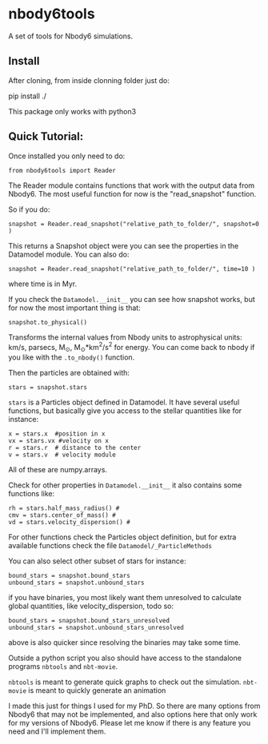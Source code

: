 # nbody6tools
A set of tools for Nbody6 simulations.

## Install

After cloning, from inside clonning folder just do:

pip install ./

This package only works with python3


## Quick Tutorial:

Once installed you only need to do:

`from nbody6tools import Reader`

The Reader module contains functions that work with the output data from Nbody6. The most useful function for now is the "read_snapshot" function.

So if you do:
```
snapshot = Reader.read_snapshot("relative_path_to_folder/", snapshot=0 )
```
This returns a Snapshot object were you can see the properties in the Datamodel module. 
You can also do:

```
snapshot = Reader.read_snapshot("relative_path_to_folder/", time=10 )
```
where time is in Myr.

If you check the `Datamodel.__init__` you can see how snapshot works, but for now the most important thing is that:

```
snapshot.to_physical()
```
Transforms the internal values from Nbody units to astrophysical units: km/s, parsecs, M$_\odot$, M$_\odot$*km$^2$/s$^2$ for energy.
You can come back to nbody if you like with the `.to_nbody()` function.

Then the particles are obtained with:

`stars = snapshot.stars`

`stars` is a Particles object defined in Datamodel. It have several useful functions, but basically give you access to the stellar quantities like for instance:
```
x = stars.x  #position in x
vx = stars.vx #velocity on x
r = stars.r  # distance to the center
v = stars.v  # velocity module
```
All of these are numpy.arrays.

Check for other properties in `Datamodel.__init__` it also contains some functions like:
```
rh = stars.half_mass_radius() #
cmv = stars.center_of_mass() #
vd = stars.velocity_dispersion() # 
```
For other functions check the Particles object definition, but for extra available functions check the file `Datamodel/_ParticleMethods` 

You can also select other subset of stars for instance:
```
bound_stars = snapshot.bound_stars
unbound_stars = snapshot.unbound_stars
```
if you have binaries, you most likely want them unresolved to calculate global quantities, like velocity_dispersion, todo so:

```
bound_stars = snapshot.bound_stars_unresolved
unbound_stars = snapshot.unbound_stars_unresolved
```
above is also quicker since resolving the binaries may take some time.

Outside a python script you also should have access to the standalone programs
`nbtools` and  `nbt-movie`.

`nbtools`  is meant to generate quick graphs to check out the simulation. 
`nbt-movie` is meant to quickly generate an animation


I made this just for things I used for my PhD. So there are many options from Nbody6 that may not be implemented, and also options here that only work for my versions of Nbody6. 
Please let me know if there is any feature you need and I'll implement them.


